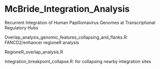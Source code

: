 # McBride_Integration_Analysis
Recurrent Integration of Human Papillomavirus Genomes at Transcriptional Regulatory Hubs

Overlap_analysis_genomic_features_collapsing_and_flanks.R: FANCD2/enhancer regioneR analysis 

RegioneR_overlap_analysis.R 

Integration_breakpoint_collapse.R: for collapsing nearby integration sites 
